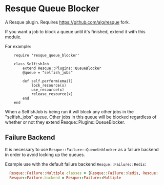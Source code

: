 Resque Queue Blocker
====================

A Resque plugin. Requires https://github.com/alg/resque fork. 

If you want a job to block a queue until it's finished, extend it with this module.

For example:

		require 'resque_queue_blocker'
		
		class SelfishJob
			extend Resque::Plugins::QueueBlocker
			@queue = "selfish_jobs"
			
			def self.perform(email)
				lock_resource(x)
				use_resource(x)
				release_resource(x)
			end
		end
		
When a SelfishJob is being run it will block any other jobs in the "selfish_jobs" queue. Other jobs in this queue will be blocked regardless of whether or not they extend Resque::Plugins::QueueBlocker.

Failure Backend
---------------

It is necessary to use `Resque::Failure::QueueUnblocker` as a failure backend in order to avoid locking up the queues.

Example use with the default failure backend `Resque::Failure::Redis`:

``` ruby
  Resque::Failure::Multiple.classes = [Resque::Failure::Redis, Resque::Failure::QueueUnblocker]
  Resque::Failure.backend = Resque::Failure::Multiple
```